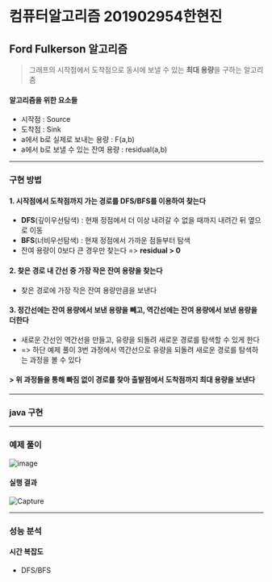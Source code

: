 # 컴퓨터알고리즘 201902954한현진

## Ford Fulkerson 알고리즘
> 그래프의 시작점에서 도착점으로 동시에 보낼 수 있는 **최대 용량**을 구하는 알고리즘
#### 알고리즘을 위한 요소들
- 시작점 : Source
- 도착점 : Sink
- a에서 b로 실제로 보내는 용량 : F(a,b)
- a에서 b로 보낼 수 있는 잔여 용량 : residual(a,b)
--------
### 구현 방법
#### 1. 시작점에서 도착점까지 가는 경로를 DFS/BFS를 이용하여 찾는다
- **DFS**(깊이우선탐색) : 현재 정점에서 더 이상 내려갈 수 없을 때까지 내려간 뒤 옆으로 이동
- **BFS**(너비우선탐색) : 현재 정점에서 가까운 점들부터 탐색
- 잔여 용량이 0보다 큰 경우만 찾는다
  =>  **residual > 0**
#### 2. 찾은 경로 내 간선 중 가장 작은 잔여 용량을 찾는다
- 찾은 경로에 가장 작은 잔여 용량만큼을 보낸다
#### 3. 정간선에는 잔여 용량에서 보낸 용량을 빼고, 역간선에는 잔여 용량에서 보낸 용량을 더한다
- 새로운 간선인 역간선을 만들고, 유량을 되돌려 새로운 경로를 탐색할 수 있게 한다
- => 하단 예제 풀이 3번 과정에서 역간선으로 유량을 되돌려 새로운 경로를 탐색하는 과정을 볼 수 있다 
#### > 위 과정들을 통해 빠짐 없이 경로를 찾아 출발점에서 도착점까지 최대 용량을 보낸다
  
  
  
-------
### java 구현



-------
### 예제 풀이
![image](https://user-images.githubusercontent.com/80517119/164936764-b9f630f0-e327-4f1f-860b-5c75ef2b4279.png)
#### 실행 결과
![Capture](https://user-images.githubusercontent.com/80517119/164936894-7ae9dfcb-6ae5-4419-9810-050a9faddd06.JPG)

--------
### 성능 분석
#### 시간 복잡도
- DFS/BFS


